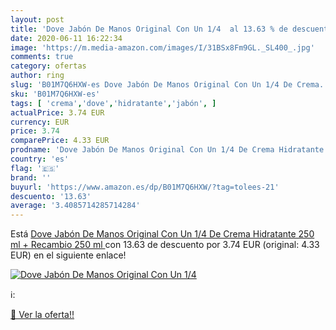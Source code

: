 ```yaml
---
layout: post
title: 'Dove Jabón De Manos Original Con Un 1/4  al 13.63 % de descuento'
date: 2020-06-11 16:22:34
image: 'https://m.media-amazon.com/images/I/31BSx8Fm9GL._SL400_.jpg'
comments: true
category: ofertas
author: ring
slug: 'B01M7Q6HXW-es Dove Jabón De Manos Original Con Un 1/4 De Crema...'
sku: 'B01M7Q6HXW-es'
tags: [ 'crema','dove','hidratante','jabón', ]
actualPrice: 3.74 EUR
currency: EUR
price: 3.74
comparePrice: 4.33 EUR
prodname: 'Dove Jabón De Manos Original Con Un 1/4 De Crema Hidratante  250 ml + Recambio 250 ml '
country: 'es'
flag: '🇪🇸'
brand: ''
buyurl: 'https://www.amazon.es/dp/B01M7Q6HXW/?tag=tolees-21'
descuento: '13.63'
average: '3.4085714285714284'
---
```


Está [Dove Jabón De Manos Original Con Un 1/4 De Crema Hidratante  250 ml + Recambio 250 ml ](https://www.amazon.es/dp/B01M7Q6HXW/?tag=tolees-21) con 13.63 de descuento por 3.74 EUR (original: 4.33 EUR) en el siguiente enlace!

[![Dove Jabón De Manos Original Con Un 1/4 ](https://m.media-amazon.com/images/I/31BSx8Fm9GL._SL400_.jpg)](https://www.amazon.es/dp/B01M7Q6HXW/?tag=tolees-21)

ℹ️:


[🛒 Ver la oferta!!](https://www.amazon.es/dp/B01M7Q6HXW/?tag=tolees-21)
